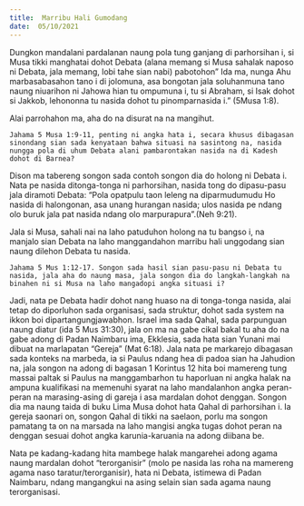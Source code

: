 ```yaml
---
title:  Marribu Hali Gumodang
date:  05/10/2021
---
```


Dungkon mandalani pardalanan naung pola tung ganjang di parhorsihan i, si Musa tikki manghatai dohot Debata (alana memang si Musa sahalak naposo ni Debata, jala memang, lobi tahe sian nabi) pabotohon” Ida ma, nunga Ahu marbasabasahon tano i di jolomuna, asa bongotan jala soluhanmuna tano naung niuarihon ni Jahowa hian tu ompumuna i, tu si Abraham, si Isak dohot si Jakkob, lehononna tu nasida dohot tu pinomparnasida i.” (5Musa 1:8).

Alai parrohahon ma, aha do na disurat na na mangihut.

`Jahama 5 Musa 1:9-11, penting ni angka hata i, secara khusus dibagasan sinondang sian sada kenyataan bahwa situasi na sasintong na, nasida nungga pola di uhum Debata alani pambarontakan nasida na di Kadesh dohot di Barnea?`

Dison ma tabereng songon sada contoh songon dia do holong ni Debata i. Nata pe nasida ditonga-tonga ni parhorsihan, nasida tong do dipasu-pasu jala diramoti Debata: “Pola opatpulu taon leleng na diparmudumudu Ho nasida di halongonan, asa unang hurangan nasida; ulos nasida pe ndang olo buruk jala pat nasida ndang olo marpurapura”.(Neh 9:21).

Jala si Musa, sahali nai na laho patuduhon holong na tu bangso i, na manjalo sian Debata na laho manggandahon marribu hali unggodang sian naung dilehon Debata tu nasida.

`Jahama 5 Mus 1:12-17. Songon sada hasil sian pasu-pasu ni Debata tu nasida, jala aha do naung masa, jala songon dia do langkah-langkah na binahen ni si Musa na laho mangadopi angka situasi i?`

Jadi, nata pe Debata hadir dohot nang huaso na di tonga-tonga nasida, alai tetap do diporluhon sada organisasi, sada struktur, dohot sada system na ikkon boi dipartangungjawabhon. Israel ima sada Qahal, sada parpunguan naung diatur (ida 5 Mus 31:30), jala on ma na gabe cikal bakal tu aha do na gabe adong di Padan Naimbaru ima, Ekklesia, sada hata sian Yunani mai dibuat na marlapatan “Gereja” (Mat 6:18). Jala nata pe markarejo dibagasan sada konteks na marbeda, ia si Paulus ndang hea di padoa sian ha Jahudion na, jala songon na adong di bagasan 1 Korintus 12 hita boi mamereng tung massai paltak si Paulus na manggambarhon  tu haporluan ni angka halak na ampuna kualifikasi na memenuhi syarat na laho mandalanhon angka peran-peran na marasing-asing di gareja i asa mardalan dohot denggan. Songon dia ma naung taida di buku Lima Musa dohot hata Qahal di parhorsihan i. Ia gereja saonari on, songon Qahal di tikki na saelaon, porlu ma songon pamatang ta on na marsada na laho mangisi angka tugas dohot peran na denggan sesuai dohot angka karunia-karuania na adong diibana be.

Nata pe kadang-kadang hita mambege halak mangarehei adong agama naung mardalan dohot “terorganisir” (molo pe nasida las roha na mamereng agama naso taratur/terorganisir), hata ni Debata, istimewa di Padan Naimbaru, ndang mangangkui na asing selain sian sada agama naung terorganisasi.